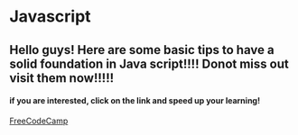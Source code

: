 # Javascript
<h2>Hello guys!  Here are some basic tips to have a solid foundation in Java script!!!! Donot miss out visit them now!!!!! </h2>
<h4>if you are interested, click on the link and speed up your learning!</h4>
<a href="https://www.freecodecamp.org/learn/javascript-algorithms-and-data-structures/">FreeCodeCamp</a>
